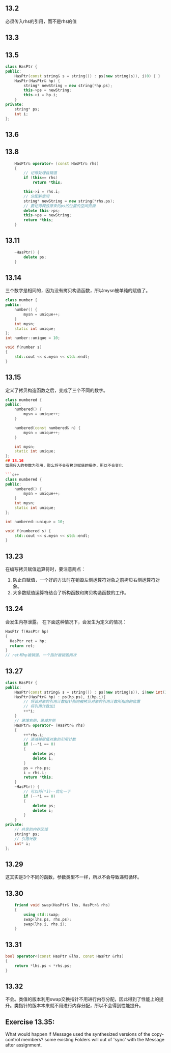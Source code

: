 ## 13.2
必须传入rhs的引用，而不是rhs的值
## 13.3

## 13.5
```c++
class HasPtr {
public:
    HasPtr(const string& s = string()) : ps(new string(s)), i(0) { }
    HasPtr(HasPtr& hp) {
        string* newString = new string(*hp.ps);
        this->ps = newString;
        this->i = hp.i;
    }
private:
    string* ps;
    int i;
};
```
## 13.6

## 13.8
```c++
    HasPtr& operator= (const HasPtr& rhs)
    {
        // 记得处理自赋值
        if (this== rhs)
            return *this;

        this->i = rhs.i;
        // 分配新空间
        string* newString = new string(*rhs.ps);
        // 要记得释放原来的ps的位置的空间资源
        delete this->ps;
        this->ps = newString;
        return *this;
    }
```

## 13.11
```C++
    ~HasPtr() {
        delete ps;
    }
```

## 13.14
三个数字是相同的，因为没有拷贝构造函数，所以mysn被单纯的赋值了。
```C++
class number {
public:
    number() {
        mysn = unique++;
    }
    int mysn;
    static int unique;
};
int number::unique = 10;

void f(number s)
{
    std::cout << s.mysn << std::endl;
}
```

## 13.15
定义了拷贝构造函数之后，变成了三个不同的数字。
```C++
class numbered {
public:
    numbered() {
        mysn = unique++;
    }

    numbered(const numbered& n) {
        mysn = unique++;
    }

    int mysn;
    static int unique;
};
## 13.16
如果传入的参数为引用，那么将不会有拷贝赋值的操作，所以不会变化

```c++
class numbered {
public:
    numbered() {
        mysn = unique++;
    }
    int mysn;
    static int unique;
};

int numbered::unique = 10;

void f(numbered s) {
    std::cout << s.mysn << std::endl;
}
```

## 13.23
在编写拷贝赋值运算符时，要注意两点：
1. 防止自赋值，一个好的方法时在销毁左侧运算符对象之前拷贝右侧运算符对象。
2. 大多数赋值运算符结合了析构函数和拷贝构造函数的工作。

## 13.24
会发生内存泄露。
在下面这种情况下，会发生为定义的情况：
```c++
HasPtr f(HasPtr hp)
{
  HasPtr ret = hp;
  return ret;
}
// ret和hp被销毁，一个指针被销毁两次
```

## 13.27
```C++
class HasPtr {
public:
    HasPtr(const string& s = string()) : ps(new string(s)), i(new int(1)) { }
    HasPtr(HasPtr& hp) : ps(hp.ps), i(hp.i){
        // 将该对象的引用计数指针指向被拷贝对象的引用计数所指向的位置
        // 将引用计数加1
        ++*i;
    }
    // 递增右侧，递减左侧
    HasPtr& operator= (HasPtr& rhs)
    {
        ++*rhs.i;
        // 递减被赋值对象的引用计数
        if (--*i == 0)
        {
            delete ps;
            delete i;
        }
        ps = rhs.ps;
        i = rhs.i;
        return *this;
    }
    ~HasPtr() {
        // 可以将(*i)--优化一下
        if (--*i == 0)
        {
            delete ps;
            delete i;
        }
    }
private:
    // 共享的内存区域
    string* ps;
    // 引用计数
    int* i;
};
```

## 13.29
这其实是3个不同的函数，参数类型不一样，所以不会导致递归循环。

## 13.30
```C++
    friend void swap(HasPtr& lhs, HasPtr& rhs)
    {
        using std::swap;
        swap(lhs.ps, rhs.ps);
        swap(lhs.i, rhs.i);
    }
```
## 13.31
```c++
bool operator<(const HasPtr &lhs, const HasPtr &rhs)
{
    return *lhs.ps < *rhs.ps;
}
```
## 13.32
不会。类值的版本利用swap交换指针不用进行内存分配，因此得到了性能上的提升。类指针的版本本来就不用进行内存分配，所以不会得到性能提升。

## 


## Exercise 13.35:
What would happen if Message used the synthesized versions of the copy-control members?
some existing Folders will out of 'sync' with the Message after assignment.

